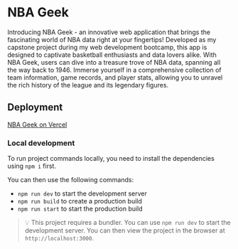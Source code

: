 # NBA Geek

Introducing NBA Geek - an innovative web application that brings the fascinating world of NBA data right at your fingertips! Developed as my capstone project during my web development bootcamp, this app is designed to captivate basketball enthusiasts and data lovers alike.
With NBA Geek, users can dive into a treasure trove of NBA data, spanning all the way back to 1946. Immerse yourself in a comprehensive collection of team information, game records, and player stats, allowing you to unravel the rich history of the league and its legendary figures.

## Deployment

[NBA Geek on Vercel](https://nba-geek-mzschunke-s-team.vercel.app/stats)

### Local development

To run project commands locally, you need to install the dependencies using `npm i` first.

You can then use the following commands:

- `npm run dev` to start the development server
- `npm run build` to create a production build
- `npm run start` to start the production build

> 💡 This project requires a bundler. You can use `npm run dev` to start the development server. You can then view the project in the browser at `http://localhost:3000`.
